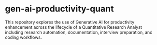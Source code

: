 # gen-ai-productivity-quant
This repository explores the use of Generative AI for productivity enhancement across the lifecycle of a Quantitative Research Analyst including research automation, documentation, interview preparation, and coding workflows.
